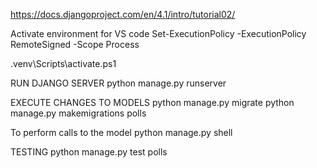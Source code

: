 https://docs.djangoproject.com/en/4.1/intro/tutorial02/

Activate environment for VS code
Set-ExecutionPolicy -ExecutionPolicy RemoteSigned -Scope Process

.venv\Scripts\activate.ps1


RUN DJANGO SERVER
python manage.py runserver

EXECUTE CHANGES TO MODELS
python manage.py migrate
python manage.py makemigrations polls

To perform calls to the model
python manage.py shell

TESTING
python manage.py test polls

